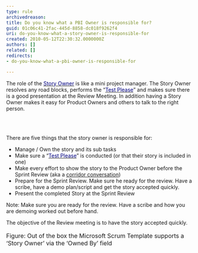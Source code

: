 ```yaml
---
type: rule
archivedreason: 
title: Do you know what a PBI Owner is responsible for?
guid: 01c06c41-2fac-445d-8858-dc018f9262f4
uri: do-you-know-what-a-story-owner-is-responsible-for
created: 2010-05-12T22:30:32.0000000Z
authors: []
related: []
redirects:
- do-you-know-what-a-pbi-owner-is-responsible-for

---
```



The role of the <a href="/Pages/OwnerForEveryUserStory.aspx" shape="rect"><font color="#000080">Story Owner</font></a>&#160;is like a mini project manager.&#160;The Story Owner resolves any road blocks, performs the&#160;“<a href="/Pages/TestPleaseInScrum.aspx" shape="rect"><font color="#000080">Test Please</font></a>” and makes sure there is a good presentation at the Review Meeting.&#160;In addition having a Story Owner makes it easy for Product Owners and others to talk to the right person. 

<br><excerpt class='endintro'></excerpt><br>

  <p>There are five things that the story owner is responsible for&#58;</p>
<ul>
    <li>Manage / Own the story and its sub tasks </li>
    <li>Make sure a “<a href="/Pages/TestPleaseInScrum.aspx" shape="rect"><font color="#000080">Test Please</font></a>” is conducted (or that their story is included in one) </li>
    <li>Make every effort to show the story to the Product Owner before the Sprint Review (aka a <a href="/spec-do-you-conduct-a-specification-review-(ask-for-a-coffee-not-a-marriage)">corridor conversation</a>) </li>
    <li>Prepare for the Sprint Review. Make sure he ready for the review. Have a scribe, have a demo plan/script and get the story accepted quickly. </li>
    <li>Present the completed Story at the Sprint Review </li>
</ul>
<p>Note&#58; Make sure you are ready for the review. Have a scribe and how you are demoing worked out before hand. </p>
<p>The objective of the Review meeting is to have the story accepted quickly.<br>
<br>
<img src="/PublishingImages/NewProductBacklog.jpg" alt="" /><br>
<font size="+0" class="ms-rteCustom-FigureNormal">Figure&#58; Out of the box the Microsoft Scrum Template supports a ‘Story Owner’ via the ‘Owned By’ field</font></p>




